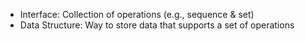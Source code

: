 - Interface: Collection of operations (e.g., sequence & set)
- Data Structure: Way to store data that supports a set of operations

